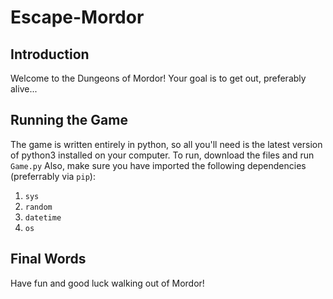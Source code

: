 # Escape-Mordor

## Introduction

Welcome to the Dungeons of Mordor! Your goal is to get out, preferably alive...

## Running the Game

The game is written entirely in python, so all you'll need is the latest version of python3 installed on your computer.
To run, download the files and run `Game.py`
Also, make sure you have imported the following dependencies (preferrably via `pip`):

1. `sys`
2. `random`
3. `datetime`
4. `os`

## Final Words

Have fun and good luck walking out of Mordor!
